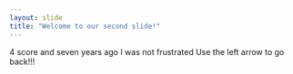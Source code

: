 ```yaml
---
layout: slide
title: "Welcome to our second slide!"
---
```

4 score and seven years ago I was not frustrated
Use the left arrow to go back!!!
